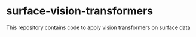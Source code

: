 # surface-vision-transformers
This repository contains code to apply vision transformers on surface data
